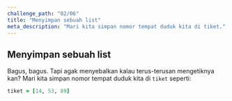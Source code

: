 ```yaml
---
challenge_path: "02/06"
title: "Menyimpan sebuah list"
meta_description: "Mari kita simpan nomor tempat duduk kita di tiket."
---
```


## Menyimpan sebuah list

Bagus, bagus. Tapi agak menyebalkan kalau terus-terusan mengetiknya kan? Mari kita simpan nomor tempat duduk kita di `tiket` seperti:

```ruby
tiket = [14, 53, 89]
```